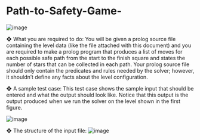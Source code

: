 # Path-to-Safety-Game-
![image](https://user-images.githubusercontent.com/36243745/124397213-eff4a380-dd0e-11eb-8918-0e9db8c90a9f.png)

❖ What you are required to do:
  You will be given a prolog source file containing the level data (like the file 
attached with this document) and you are required to make a prolog 
program that produces a list of moves for each possible safe path from the 
start to the finish square and states the number of stars that can be collected 
in each path. Your prolog source file should only contain the predicates and 
rules needed by the solver; however, it shouldn’t define any facts about the 
level configuration.

❖ A sample test case:
  This test case shows the sample input that should be entered and what the 
output should look like. Notice that this output is the output produced when 
we run the solver on the level shown in the first figure.

![image](https://user-images.githubusercontent.com/36243745/124397359-a3f62e80-dd0f-11eb-8fbb-debac74c78e0.png)

❖ The structure of the input file:
![image](https://user-images.githubusercontent.com/36243745/124397370-b53f3b00-dd0f-11eb-9940-d7c90c9531d2.png)

